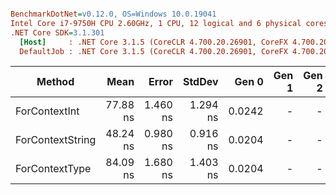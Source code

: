 ``` ini

BenchmarkDotNet=v0.12.0, OS=Windows 10.0.19041
Intel Core i7-9750H CPU 2.60GHz, 1 CPU, 12 logical and 6 physical cores
.NET Core SDK=3.1.301
  [Host]     : .NET Core 3.1.5 (CoreCLR 4.700.20.26901, CoreFX 4.700.20.27001), X64 RyuJIT
  DefaultJob : .NET Core 3.1.5 (CoreCLR 4.700.20.26901, CoreFX 4.700.20.27001), X64 RyuJIT


```
|           Method |     Mean |    Error |   StdDev |  Gen 0 | Gen 1 | Gen 2 | Allocated |
|----------------- |---------:|---------:|---------:|-------:|------:|------:|----------:|
|    ForContextInt | 77.88 ns | 1.460 ns | 1.294 ns | 0.0242 |     - |     - |     152 B |
| ForContextString | 48.24 ns | 0.980 ns | 0.916 ns | 0.0204 |     - |     - |     128 B |
|   ForContextType | 84.09 ns | 1.680 ns | 1.403 ns | 0.0204 |     - |     - |     128 B |
